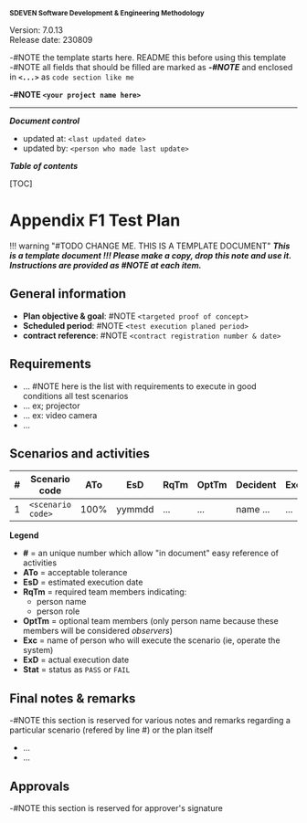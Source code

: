 <small>**SDEVEN Software Development & Engineering Methodology**</small>

Version: 7.0.13<br>
Release date: 230809



-#NOTE the template starts here. README this before using this template<br>
-#NOTE all fields that should be filled are marked as ***-#NOTE*** and enclosed in ***`<...>`*** as `code section like me`


**-#NOTE `<your project name here>`**

***

***Document control***

* updated at: `<last updated date>`<br>
* updated by: `<person who made last update>`



***Table of contents***

[TOC]


# Appendix F1 Test Plan


!!! warning "#TODO CHANGE ME. THIS IS A TEMPLATE DOCUMENT"
    ___This is a template document !!! Please make a copy, drop this note and use it. Instructions are provided as #NOTE at each item.___




## General information

* **Plan objective & goal**: #NOTE `<targeted proof of concept>`
* **Scheduled period**: #NOTE `<test execution planed period>`
* **contract reference**: #NOTE `<contract registration number & date>`




## Requirements

* ... #NOTE here is the list with requirements to execute in good conditions all test scenarios
* ... ex; projector
* ... ex: video camera
* ...




## Scenarios and activities


| # | Scenario code     | ATo  | EsD    |  RqTm | OptTm | Decident | Exc | ReqNt | ExD    | Stat |
|---|-------------------|------|--------|-------|-------|----------|-----|-------|--------|------|
| 1 | `<scenario code>` | 100% | yymmdd |  ...  | ...   | name ... | ... | code# | yymmdd | ...  |



**Legend**

* **#** = an unique number which allow "in document" easy reference of activities
* **ATo** = acceptable tolerance
* **EsD** = estimated execution date
* **RqTm** = required team members indicating:
  * person name
  * person role
* **OptTm** = optional team members (only person name because these members will be considered *observers*)
* **Exc** = name of person who will execute the scenario (ie, operate the system)
* **ExD** = actual execution date
* **Stat** = status as `PASS` or `FAIL`




## Final notes & remarks

-#NOTE this section is reserved for various notes and remarks regarding a particular scenario (refered by line #) or the plan itself

* ...
* ...




## Approvals

-#NOTE this section is reserved for approver's signature




